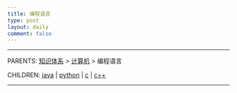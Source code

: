 ```yaml
---
title: 编程语言
type: post
layout: daily
comment: false
---
```


---

PARENTS: [知识体系](/gknows/wiki) > [计算机](/gknows/计算机) > 编程语言

CHILDREN: [java](/gknows/java) | [python](/gknows/python) | [c](/gknows/c) | [c++](/gknows/c++)

---

